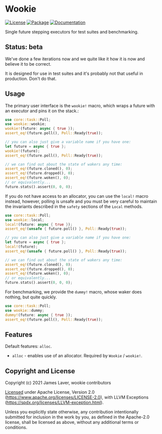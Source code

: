 # Wookie

[![License](https://img.shields.io/crates/l/wookie.svg)](https://github.com/irrustible/wookie/blob/main/LICENSE)
[![Package](https://img.shields.io/crates/v/wookie.svg)](https://crates.io/crates/wookie)
[![Documentation](https://docs.rs/wookie/badge.svg)](https://docs.rs/wookie)

Single future stepping executors for test suites and benchmarking.

## Status: beta

We've done a few iterations now and we quite like it how it is now and
believe it to be correct.

It is designed for use in test suites and it's probably not that
useful in production. Don't do that.

## Usage

The primary user interface is the `wookie!` macro, which wraps a
future with an executor and pins it on the stack.:

```rust
use core::task::Poll;
use wookie::wookie;
wookie!(future: async { true });
assert_eq!(future.poll(), Poll::Ready(true));

// you can also just give a variable name if you have one:
let future = async { true };
wookie!(future);
assert_eq!(future.poll(), Poll::Ready(true));

// we can find out about the state of wakers any time:
assert_eq!(future.cloned(), 0);
assert_eq!(future.dropped(), 0);
assert_eq!(future.woken(), 0);
// or equivalently...
future.stats().assert(0, 0, 0);
```

If you do not have access to an allocator, you can use the `local!`
macro instead, however, polling is unsafe and you must be very careful
to maintain the invariants described in the `safety` sections of the
`Local` methods.

```rust
use core::task::Poll;
use wookie::local;
local!(future: async { true });
assert_eq!(unsafe { future.poll() }, Poll::Ready(true));

// you can also just give a variable name if you have one:
let future = async { true };
local!(future);
assert_eq!(unsafe { future.poll() }, Poll::Ready(true));

// we can find out about the state of wakers any time:
assert_eq!(future.cloned(), 0);
assert_eq!(future.dropped(), 0);
assert_eq!(future.woken(), 0);
// or equivalently...
future.stats().assert(0, 0, 0);
```

For benchmarking, we provide the `dummy!` macro, whose waker does
nothing, but quite quickly.

```rust
use core::task::Poll;
use wookie::dummy;
dummy!(future: async { true });
assert_eq!(future.poll(), Poll::Ready(true));
```

## Features

Default features: `alloc`.

* `alloc` - enables use of an allocator. Required by `Wookie` / `wookie!`.

## Copyright and License

Copyright (c) 2021 James Laver, wookie contributors

[Licensed](LICENSE) under Apache License, Version 2.0 (https://www.apache.org/licenses/LICENSE-2.0),
with LLVM Exceptions (https://spdx.org/licenses/LLVM-exception.html).

Unless you explicitly state otherwise, any contribution intentionally submitted
for inclusion in the work by you, as defined in the Apache-2.0 license, shall be
licensed as above, without any additional terms or conditions.
